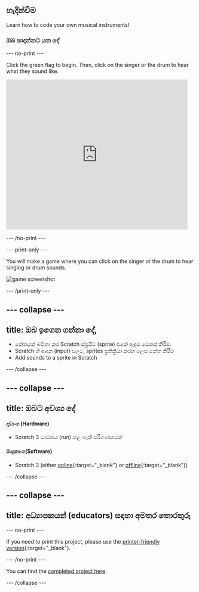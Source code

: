 ## හැදින්වීම

Learn how to code your own musical instruments!

### ඔබ සාදන්නට යන දේ

\--- no-print \---

Click the green flag to begin. Then, click on the singer or the drum to hear what they sound like.

<div class="scratch-preview">
  <iframe allowtransparency="true" width="485" height="402" src="https://scratch.mit.edu/projects/embed/276872220/?autostart=false" frameborder="0" scrolling="no"></iframe>
</div>

\--- /no-print \---

\--- print-only \---

You will make a game where you can click on the singer or the drum to hear singing or drum sounds.

![game screenshot](images/demo.png)

\--- /print-only \---

## \--- collapse \---

## title: ඔබ ඉගෙන ගන්නා දේ,

+ කේතයක් බවිතා කර Scratch ස්ප්‍රයිට් (sprite) එකේ ඇඳුම වෙනස් කිරීම.
+ Scratch හි ආදාන (input) වලට, sprites ප්‍රතික්‍රියා කරන ලෙස කේත කිරීම
+ Add sounds to a sprite in Scratch

\--- /collapse \---

## \--- collapse \---

## title: ඔබට අවශ්‍ය දේ

#### දෘඩාංග (Hardware)

+ Scratch 3 ධාවනය (run) කළ හැකි පරිගණකයක්

#### මෘදුකාංග(Software)

+ Scratch 3 (either [online](https://rpf.io/scratchon){:target="_blank"} or [offline](https://rpf.io/scratchoff){:target="_blank"})

\--- /collapse \---

## \--- collapse \---

## title: අධ්‍යාපකයන් (educators) සඳහා අමතර තොරතුරු

\--- no-print \---

If you need to print this project, please use the [printer-friendly version](https://projects.raspberrypi.org/en/projects/rock-band/print){:target="_blank"}.

\--- /no-print \---

You can find the [completed project here](https://rpf.io/p/en/rock-band-get).

\--- /collapse \---